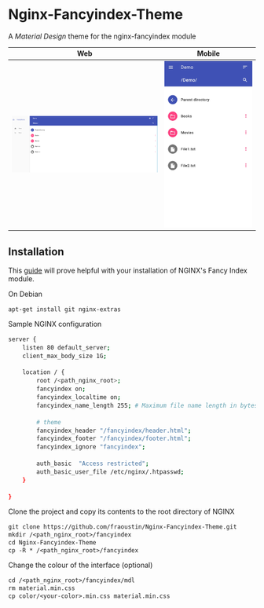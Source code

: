 # Nginx-Fancyindex-Theme

A *Material Design* theme for the nginx-fancyindex module

| Web | Mobile |
| --- | ------ |
| ![](images/webview.png) | ![](images/mobileview.png) |

## Installation

This [guide](https://neilmenon.com/blog/install-nginx-fancyindex/) will prove helpful with your installation of NGINX's Fancy Index module.

On Debian

    apt-get install git nginx-extras

Sample NGINX configuration

```bash
server {
    listen 80 default_server;
    client_max_body_size 1G;
    
    location / {
        root /<path_nginx_root>;
        fancyindex on;
        fancyindex_localtime on;
        fancyindex_name_length 255; # Maximum file name length in bytes, change as you see fit.

        # theme
        fancyindex_header "/fancyindex/header.html";
        fancyindex_footer "/fancyindex/footer.html";
        fancyindex_ignore "fancyindex";

        auth_basic  "Access restricted";
        auth_basic_user_file /etc/nginx/.htpasswd;
    }

}
```

Clone the project and copy its contents to the root directory of NGINX

    git clone https://github.com/fraoustin/Nginx-Fancyindex-Theme.git
    mkdir /<path_nginx_root>/fancyindex
    cd Nginx-Fancyindex-Theme
    cp -R * /<path_nginx_root>/fancyindex

Change the colour of the interface (optional)

    cd /<path_nginx_root>/fancyindex/mdl
    rm material.min.css 
    cp color/<your-color>.min.css material.min.css

